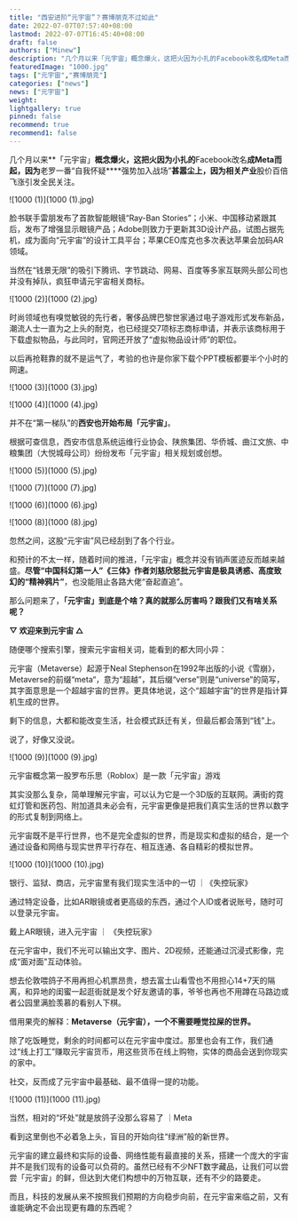 ```yaml
---
title: "西安进阶“元宇宙”？赛博朋克不过如此"
date: 2022-07-07T07:57:40+08:00
lastmod: 2022-07-07T16:45:40+08:00
draft: false
authors: ["Minew"]
description: "几个月以来「元宇宙」概念爆火，这把火因为小扎的Facebook改名成Meta而起，因为老罗一番“自我怀疑强势加入战场”甚嚣尘上，因为相关产业股价百倍飞涨引发全民关注。"
featuredImage: "1000.jpg"
tags: ["元宇宙","赛博朋克"]
categories: ["news"]
news: ["元宇宙"]
weight: 
lightgallery: true
pinned: false
recommend: true
recommend1: false
---
```




几个月以来**「元宇宙」**概念爆火，这把火因为小扎的**Facebook改名**成Meta而起，因为**老罗一番“自我怀疑****强势加入战场”**甚嚣尘上，因为相关产业**股价百倍飞涨引发全民关注。

![1000 (1)](1000 (1).jpg)

脸书联手雷朋发布了首款智能眼镜“Ray-Ban Stories”；小米、中国移动紧跟其后，发布了增强显示眼镜产品；Adobe则致力于更新其3D设计产品，试图占据先机，成为面向“元宇宙”的设计工具平台；苹果CEO库克也多次表达苹果会加码AR领域。

当然在“钱景无限”的吸引下腾讯、字节跳动、网易、百度等多家互联网头部公司也并没有掉队，疯狂申请元宇宙相关商标。

![1000 (2)](1000 (2).jpg)

时尚领域也有嗅觉敏锐的先行者，奢侈品牌巴黎世家通过电子游戏形式发布新品，潮流人士一直为之上头的耐克，也已经提交7项标志商标申请，并表示该商标用于下载虚拟物品，与此同时，官网还开放了“虚拟物品设计师”的职位。

以后再抢鞋靠的就不是运气了，考验的也许是你家下载个PPT模板都要半个小时的网速。

![1000 (3)](1000 (3).jpg)

![1000 (4)](1000 (4).jpg)

并不在“第一梯队”的**西安也开始布局「元宇宙」**。

根据可查信息，西安市信息系统运维行业协会、陕旅集团、华侨城、曲江文旅、中粮集团（大悦城母公司）纷纷发布「元宇宙」相关规划或创想。

![1000 (5)](1000 (5).jpg)

![1000 (7)](1000 (7).jpg)

![1000 (6)](1000 (6).jpg)

![1000 (8)](1000 (8).jpg)

忽然之间，这股“元宇宙”风已经刮到了各个行业。

和预计的不太一样，随着时间的推进，「元宇宙」概念并没有销声匿迹反而越来越盛。**尽管“中国科幻第一人”《三体》作者刘慈欣怒批元宇宙是极具诱惑、高度致幻的“精神鸦片”**，也没能阻止各路大佬“奋起直追”。

那么问题来了，**「元宇宙」到底是个啥？真的就那么厉害吗？跟我们又有啥关系呢？**

**▽ 欢迎来到元宇宙 △**

随便哪个搜索引擎，搜索元宇宙相关词，能看到的都大同小异：

元宇宙（Metaverse）起源于Neal Stephenson在1992年出版的小说《雪崩》，Metaverse的前缀“meta“，意为“超越”，其后缀“verse”则是“universe”的简写，其字面意思是一个超越宇宙的世界。更具体地说，这个“超越宇宙”的世界是指计算机生成的世界。

剩下的信息，大都和能改变生活，社会模式跃迁有关，但最后都会落到“钱”上。

说了，好像又没说。

![1000 (9)](1000 (9).jpg)

元宇宙概念第一股罗布乐思（Roblox）是一款「元宇宙」游戏

其实没那么复杂，简单理解元宇宙，可以认为它是一个3D版的互联网。满街的霓虹灯管和医药包、附加道具未必会有，元宇宙更像是把我们真实生活的世界以数字的形式复制到网络上。

元宇宙既不是平行世界，也不是完全虚拟的世界，而是现实和虚拟的结合，是一个通过设备和网络与现实世界平行存在、相互连通、各自精彩的模拟世界。

![1000 (10)](1000 (10).jpg)

银行、监狱、商店，元宇宙里有我们现实生活中的一切 ｜《失控玩家》

通过特定设备，比如AR眼镜或者更高级的东西，通过个人ID或者说账号，随时可以登录元宇宙。

戴上AR眼镜，进入元宇宙 ｜ 《失控玩家》

在元宇宙中，我们不光可以输出文字、图片、2D视频，还能通过沉浸式影像，完成“面对面"互动体验。

想去伦敦喂鸽子不用再担心机票昂贵，想去富士山看雪也不用担心14+7天的隔离，和异地的闺蜜一起逛街就是发个好友邀请的事，爷爷也再也不用蹲在马路边或者公园里满脸羡慕的看别人下棋。

借用果壳的解释：**Metaverse（元宇宙），一个不需要睡觉拉屎的世界。**

除了吃饭睡觉，剩余的时间都可以在元宇宙中度过。那里也会有工作，我们通过“线上打工”赚取元宇宙货币，用这些货币在线上购物，实体的商品会送到你现实的家中。

社交，反而成了元宇宙中最基础、最不值得一提的功能。

![1000 (11)](1000 (11).jpg)

当然，相对的“坏处”就是放鸽子没那么容易了 ｜Meta

看到这里倒也不必着急上头，盲目的开始向往“绿洲”般的新世界。

元宇宙的建立最终和实际的设备、网络性能有最直接的关系，搭建一个庞大的宇宙并不是我们现有的设备可以负荷的。虽然已经有不少NFT数字藏品，让我们可以尝尝「元宇宙」的鲜，但达到大佬们构想中的万物互联，还有不少的路要走。

而且，科技的发展从来不按照我们预期的方向稳步向前，在元宇宙来临之前，又有谁能确定不会出现更有趣的东西呢？